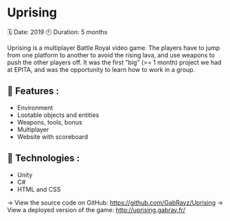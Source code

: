 # Uprising

🗓 Date: 2019 
🕙 Duration: 5 months

Uprising is a multiplayer Battle Royal video game. The players have to jump from one platform to another to avoid the rising lava, and use weapons to push the other players off. It was the first "big" (>= 1 month) project we had at EPITA, and was the opportunity to learn how to work in a group.

## 🚀 Features :
- Environment
- Lootable objects and entities
- Weapons, tools, bonus
- Multiplayer
- Website with scoreboard

## 🧬 Technologies :
- Unity
- C#
- HTML and CSS

→ View the source code on GitHub: https://github.com/GabRayz/Uprising
→ View a deployed version of the game: http://uprising.gabray.fr/